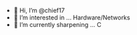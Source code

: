 - 👋 Hi, I’m @chief17
- 👀 I’m interested in ... Hardware/Networks
- 🌱 I’m currently sharpening ... C 

<!---
chief17/chief17 is a ✨ special ✨ repository because its `README.md` (this file) appears on your GitHub profile.
You can click the Preview link to take a look at your changes.
--->
